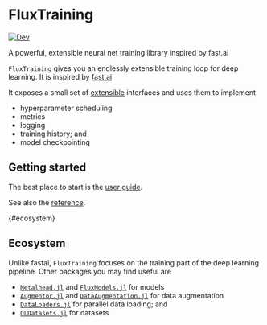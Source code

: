 # FluxTraining

[![Dev](https://img.shields.io/badge/docs-dev-blue.svg)](https://lorenzoh.github.io/FluxTraining.jl/dev)

A powerful, extensible neural net training library inspired by fast.ai

`FluxTraining` gives you an endlessly extensible training loop for deep learning. It is inspired by [fast.ai](https://docs.fast.ai)

It exposes a small set of [extensible](docs/extending.md) interfaces and uses them to implement

- hyperparameter scheduling
- metrics
- logging
- training history; and
- model checkpointing

## Getting started

The best place to start is the [user guide](docs/guide/getting_started.md).

See also the [reference](docstrings.md).

{#ecosystem}
## Ecosystem

Unlike fastai, `FluxTraining` focuses on the training part of the deep learning pipeline. Other packages you may find useful are

- [`Metalhead.jl`](https://github.com/FluxML/Metalhead.jl) and [`FluxModels.jl`](https://github.com/lorenzoh/FluxModels.jl) for models
- [`Augmentor.jl`](https://github.com/Evizero/Augmentor.jl) and [`DataAugmentation.jl`](https://github.com/lorenzoh/DataAugmentation.jl) for data augmentation
- [`DataLoaders.jl`](https://github.com/lorenzoh/DataLoaders.jl) for parallel data loading; and
- [`DLDatasets.jl`](https://github.com/lorenzoh/DLDatasets.jl) for datasets
